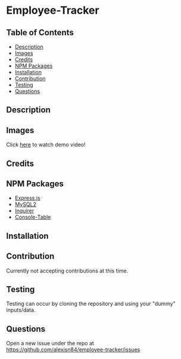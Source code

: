 # Employee-Tracker

## Table of Contents
- [Description](#description)
- [Images](#images)
- [Credits](#credits)
- [NPM Packages](#npm-packages)
- [Installation](#installation)
- [Contribution](#contribution)
- [Testing](#testing)
- [Questions](#questions)

## Description

## Images
Click [here]() to watch demo video!

## Credits

## NPM Packages
- [Express.js](https://www.npmjs.com/package/express)
- [MySQL2](https://www.npmjs.com/package/mysql2)
- [Inquirer](https://www.npmjs.com/package/inquirer)
- [Console-Table](https://www.npmjs.com/package/console.table)

## Installation

## Contribution
Currently not accepting contributions at this time.

## Testing
Testing can occur by cloning the repository and using your "dummy" inputs/data.

## Questions
Open a new issue under the repo at https://github.com/alexisn84/employee-tracker/issues